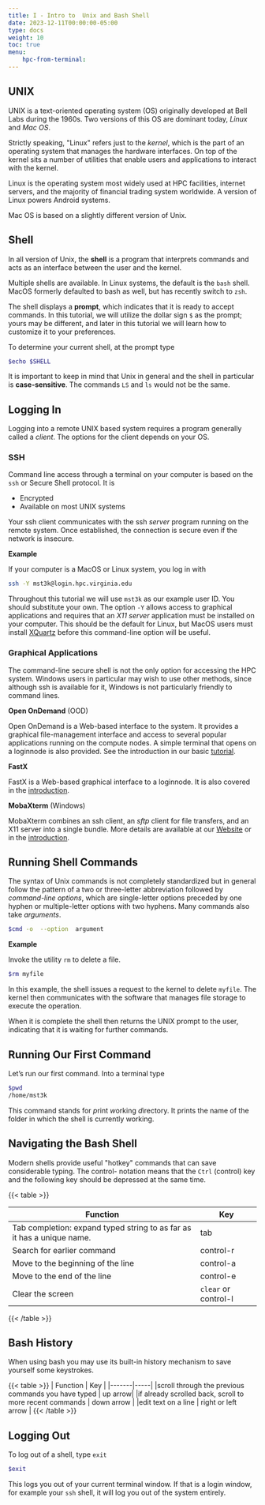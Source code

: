 ```yaml
---
title: I - Intro to  Unix and Bash Shell
date: 2023-12-11T00:00:00-05:00
type: docs 
weight: 10
toc: true
menu: 
    hpc-from-terminal:
---
```


## UNIX

UNIX is a text-oriented operating system (OS) originally developed at Bell Labs during the 1960s. Two versions of this OS are dominant today, _Linux_ and _Mac OS_. 

Strictly speaking, "Linux" refers just to the _kernel_, which is the part of an operating system that manages the hardware interfaces.  On top of the kernel sits a number of utilities that enable users and applications to interact with the kernel. 

Linux is the operating system most widely used at HPC facilities, internet servers, and the majority of financial trading system worldwide. A version of Linux powers Android systems.  

Mac OS is based on a slightly different version of Unix.


## Shell

In all version of Unix, the __shell__ is a program that interprets commands and acts as an interface between the user and the kernel.

Multiple shells are available. In Linux systems, the default is the `bash` shell.  MacOS formerly defaulted to bash as well, but has recently switch to `zsh`.

The shell displays a __prompt__, which indicates that it is ready to accept commands.  In this tutorial, we will utilize the dollar sign `$` as the prompt; yours may be different, and later in this tutorial we will learn how to customize it to your preferences.

To determine your current shell, at the prompt type

```bash
$echo $SHELL
```

It is important to keep in mind that Unix in general and the shell in particular is  __case-sensitive__.  The commands `LS` and `ls` would not be the same.

## Logging In

Logging into a remote UNIX based system requires a program generally called a _client_. The options for the client depends on your OS.

### SSH

Command line access through a terminal on your computer is based on the `ssh` or Secure Shell protocol.  It is
  * Encrypted
  * Available on most UNIX systems

Your ssh client communicates with the ssh _server_ program running on the remote system.  Once established, the connection is secure even if the network is insecure.   

**Example**

If your computer is a MacOS or Linux system, you log in with
```bash
ssh -Y mst3k@login.hpc.virginia.edu
```
Throughout this tutorial we will use `mst3k` as our example user ID. You should substitute your own.  The option `-Y` allows access to graphical applications and requires that an _X11 server_ application must be installed on your computer.  This should be the default for Linux, but MacOS users must install [XQuartz](https://xquartz.org) before this command-line option will be useful.

### Graphical Applications

The command-line secure shell is not the only option for accessing the HPC system. Windows users in particular may wish to use other methods, since although ssh is available for it, Windows is not particularly friendly to command lines.

**Open OnDemand** (OOD)

Open OnDemand is a Web-based interface to the system. It provides a graphical file-management interface and access to several popular applications running on the compute nodes. A simple terminal that opens on a loginnode is also provided.
See the introduction in our basic [tutorial](/notes/rivanna-intro/connecting_to_rivanna/connecting_ood).

**FastX**

FastX is a Web-based graphical interface to a loginnode. It is also covered in the [introduction](/notes/rivanna-intro/connecting_to_rivanna/connecting_fastx).

**MobaXterm** (Windows)

MobaXterm combines an ssh client, an _sftp_ client for file transfers, and an X11 server into a single bundle. More details are available at our [Website](https://www.rc.virginia.edu/userinfo/rivanna/logintools/mobaxterm/) or in the [introduction](/notes/rivanna-intro/files/file_moba).

## Running Shell Commands

The syntax of Unix commands is not completely standardized but in general follow the pattern of a two or three-letter abbreviation followed by _command-line options_, which are single-letter options preceded by one hyphen or multiple-letter options with two hyphens. Many commands also take _arguments_.

```bash
$cmd -o  --option  argument
```

**Example**

Invoke the utility `rm` to delete a file.
```bash
$rm myfile
```
In this example, the shell issues a request to the kernel to delete `myfile`.  The kernel then communicates with the software that manages file storage to execute the operation.

When it is complete the shell then returns the UNIX prompt to the user, indicating that it is waiting for further commands.

## Running Our First Command

Let’s run our first command. Into a terminal type
```bash
$pwd
/home/mst3k
```
This command stands for *p*rint *w*orking *d*irectory.  It prints the name of the folder in which the shell is currently working.

## Navigating the Bash Shell

Modern shells provide useful "hotkey" commands that can save considerable typing. The control- notation means that the `Ctrl` (control) key and the following key should be depressed at the same time.

{{< table >}}

| Function |  Key |
|-------|-----|
|Tab completion: expand typed string to as far as it has a unique name. | tab |
|Search for earlier command | control-r <cmd> |
|Move to the beginning of the line | control-a |
|Move to the end of the line | control-e |
|Clear the screen | `clear` or control-l |
{{< /table >}}

## Bash History

When using bash you may use its built-in history mechanism to save yourself some keystrokes.

{{< table >}}
| Function |  Key |
|-------|-----|
|scroll through the previous commands you have typed | up arrow|
|if already scrolled back, scroll to more recent commands | down arrow |
|edit text on a line | right or left arrow |
{{< /table >}}

## Logging Out

To log out of a shell, type `exit`
```bash
$exit
```

This logs you out of your current terminal window. If that is a login window, for example your `ssh` shell, it will log you out of the system entirely.

